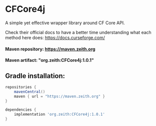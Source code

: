 # CFCore4j
A simple yet effective wrapper library around CF Core API.

Check their official docs to have a better time understanding what each method here does:
https://docs.curseforge.com/

#### Maven repository: https://maven.zeith.org
#### Maven artifact: "org.zeith:CFCore4j:1.0.1"

## Gradle installation:
```groovy
repositories {
    mavenCentral()
    maven { url = "https://maven.zeith.org" }
}

dependencies {
    implementation 'org.zeith:CFCore4j:1.0.1'
}
```